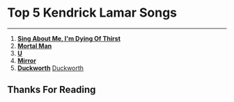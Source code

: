 # Top 5 Kendrick Lamar Songs
---
1. **[Sing About Me, I'm Dying Of Thirst](https://www.youtube.com/watch?v=9-XbXBq8cl8)**
2. **[Mortal Man](https://www.youtube.com/watch?v=axwpgn3GRMs)**
3. **[U](https://www.youtube.com/watch?v=xqS2di2QdhQ)**
4. **[Mirror](https://www.youtube.com/watch?v=OqR71_BYS-c)**
5. **[Duckworth](https://www.youtube.com/watch?v=Dm-foWGDBF0)**
[Duckworth](https://www.youtube.com/watch?v=Dm-foWGDBF0)

## Thanks For Reading
